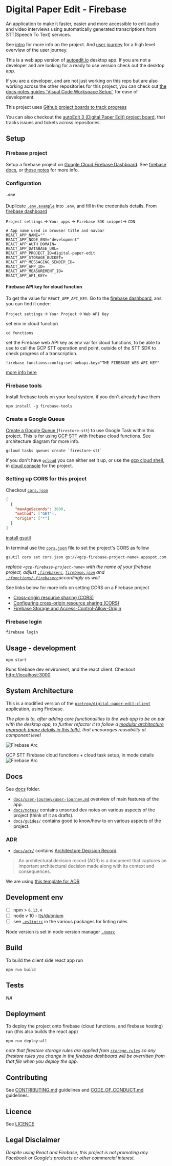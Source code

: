 # Digital Paper Edit - Firebase

<!-- _One liner + link to confluence page_
_Screenshot of UI - optional_ -->

An application to make it faster, easier and more accessible to edit audio and video interviews using automatically generated transcriptions from STT(Speech To Text) services.

See [intro](./docs/intro.md) for more info on the project. And [user journey](./docs/user-journey/user-journey.md) for a high level overview of the user journey.

This is a web app version of [autoedit.io](https://www.autoedit.io) desktop app. If you are not a developer and are looking for a ready to use version check out the desktop app.

If you are a developer, and are not just working on this repo but are also working across the other repositories for this project, you can check out [the docs notes guides 'Visual Code Workspace Setup'](./docs/guides/visual-code-workspace-setup.md), for ease of development.

This project uses [Github project boards to track progress](https://github.com/pietrop/digital-paper-edit-firebase/projects)

You can also checkout the [autoEdit 3 (Digital Paper Edit) project board](https://github.com/users/pietrop/projects/1), that tracks issues and tickets across repositories.

## Setup

<!-- _stack - optional_
_How to build and run the code/app_ -->

### Firebase project

Setup a firebase project on [Google Cloud Firebase Dashboard](https://firebase.google.com/). See [firebase docs](https://firebase.google.com/docs/web/setup), or [these notes](https://textav.gitbook.io/firebase-react-notes/react-+-firebase/firebase-create-react-app-setup) for more info.

### Configuration

#### `.env`

Duplicate [`.env.example`](./env.example) into `.env`, and fill in the credentials details.
From [firebase dashboard](https://console.firebase.google.com/u/0/)

`Project settings` → `Your apps` → `Firebase SDK snippet`→ `CDN`

```env
# App name used in browser title and navbar
REACT_APP_NAME=""
REACT_APP_NODE_ENV="development"
REACT_APP_AUTH_DOMAIN=
REACT_APP_DATABASE_URL=
REACT_APP_PROJECT_ID=digital-paper-edit
REACT_APP_STORAGE_BUCKET=
REACT_APP_MESSAGING_SENDER_ID=
REACT_APP_APP_ID=
REACT_APP_MEASUREMENT_ID=
REACT_APP_API_KEY=
```

#### Firebase API key for cloud function

To get the value for `REACT_APP_API_KEY`. Go to the [firebase dashboard](https://console.firebase.google.com/u/0/), ans you can find it under:

`Project settings` → `Your Project` → `Web API Key`

set env in cloud function

```console
cd functions
```

set the Firebase web API key as env var for cloud functions, to be able to use to call the GCP STT operation end point, outside of the STT SDK to check progress of a transcription.

```console
firebase functions:config:set webapi.key="THE FIREBASE WEB API KEY"

```

[more info here](https://stackoverflow.com/questions/34442739/how-does-one-set-private-environment-variables-on-firebase-hosting)

### Firebase tools

Install firebase tools on your local system, if you don't already have them

```console
npm install -g firebase-tools
```

### Create a Google Queue

[Create a Google Queue ](https://cloud.google.com/tasks/docs/creating-queues#creating_a_queue) (`firestore-stt`) to use Google Task within this project. This is for using [GCP STT](https://cloud.google.com/speech-to-text) with firebase cloud functions. See architecture diagram for more info.

```console
gcloud tasks queues create `firestore-stt`
```

if you don't have [`gcloud`](https://cloud.google.com/sdk/gcloud) you can either set it up, or use the [gcp cloud shell](https://cloud.google.com/shell), in [cloud console](https://cloud.google.com/cloud-console) for the project.

### Setting up CORS for this project

Checkout [`cors.json`](./cors.json)

```json
[
  {
    "maxAgeSeconds": 3600,
    "method": ["GET"],
    "origin": ["*"]
  }
]
```

[install gsutil](https://cloud.google.com/storage/docs/gsutil_install)

In terminal use the [`cors.json`](./cors.json) file to set the project's CORS as follow

```console
gsutil cors set cors.json gs://<gcp-firebase-project-name>.appspot.com
```

_replace `<gcp-firebase-project-name>` with the name of your firebase project, adjust [`.firebaserc`](/.firebaserc), [`firebase.json`](./firebase.json) and [`./functions/.firebaserc`](./functions/.firebaserc)accordingly as well_

See links below for more info on setting CORS on a Firebase project

- [Cross-origin resource sharing (CORS)](https://cloud.google.com/storage/docs/cross-origin#Configuring-CORS-on-a-Bucket)
- [Configuring cross-origin resource sharing (CORS)](https://cloud.google.com/storage/docs/configuring-cors#json-api)
- [Firebase Storage and Access-Control-Allow-Origin](https://stackoverflow.com/questions/37760695/firebase-storage-and-access-control-allow-origin)

<!-- ```
gsutil cors set cors.json gs://dj-con-innovation-dpe-web-poc.appspot.com
``` -->

### Firebase login

```console
firebase login
```

## Usage - development

```console
npm start
```

Runs firebase dev enviroment, and the react client. Checkout [http://localhost:3000](http://localhost:3000)

## System Architecture

This is a modified version of the [`pietrop/digital-paper-edit-client`](https://github.com/pietrop/digital-paper-edit-client) application, using Firebase.

_The plan is to, after adding core functionalities to the web app to be on par with the desktop app, to further refactor it to follow a [modular architecture approach (more details in this talk)](https://textav.gitbook.io/textav-event-2018/projects/autoedit-panel-for-adobe-cep-pietro), that encourages reusability at component level_

![Firebase Arc](./docs/img/dpe-firebase.png)

GCP STT Firebase cloud functions + cloud task setup, in mode details
![Firebase Arc](./docs/img/dpe-firebase-stt.png)

<!-- _High level overview of system architecture_ -->

<!-- ### Google Cloud Functions

Use node v8 in Functions directory.

Developing is a lot easier if you have your **local emulator** set up.

1. Follow the instructions [here](https://firebase.google.com/docs/functions/local-2. emulator#set_up_admin_credentials_optional) to get the admin credentials.
2. You need to save this as `gcp-credentials.json` and keep it in your `digital-paper-edit-firebase/functions` folder.
3. Run `./start_firebase_shell` in functions folder. -->

   <!-- TODO: Setup eslint in express server -->

<!-- ## Development env -->
<!-- _How to run the development environment_
_Coding style convention ref optional, eg which linter to use_
_Linting, github pre-push hook - optional_ -->

## Docs

See [docs](./docs) folder.

- [`docs/user-journey/user-journey.md`](./docs/user-journey/user-journey.md) overview of main features of the app.
- [`docs/notes/`](./docs/notes/) contains unsorted dev notes on various aspects of the project (think of it as drafts).
- [`docs/guides/`](./docs/guides/) contains good to know/how to on various aspects of the project.

### ADR

- [`docs/adr/`](./docs/adr/) contains [Architecture Decision Record](https://github.com/joelparkerhenderson/architecture_decision_record).

> An architectural decision record (ADR) is a document that captures an important architectural decision made along with its context and consequences.

We are using [this template for ADR](https://gist.github.com/iaincollins/92923cc2c309c2751aea6f1b34b31d95)

## Development env

- [ ] npm > `6.13.4`
- [ ] node v 10 - [lts/dubnium](https://scotch.io/tutorials/whats-new-in-node-10-dubnium)
- [ ] see [`.eslintrc`](./.eslintrc) in the various packages for linting rules

Node version is set in node version manager [`.nvmrc`](https://github.com/creationix/nvm#nvmrc)

## Build

<!-- _How to run build_ -->

To build the client side react app run

```console
npm run build
```

## Tests

<!-- _How to carry out tests_ -->

_NA_

## Deployment

<!-- _How to deploy the code/app into test/staging/production_ -->

To deploy the project onto firebase (cloud functions, and firebase hosting) run (this also builds the react app)

```console
npm run deploy:all
```

_note that firestore storage rules are applied from [`storage.rules`](./storage.rules) so any firestore rules you change in the firebase dashboard will be overritten from that file when you deploy the app._

## Contributing

See [CONTRIBUTING.md](./CONTRIBUTING.md) guidelines and [CODE_OF_CONDUCT.md](./CODE_OF_CONDUCT.md) guidelines.

## Licence

<!-- mention MIT Licence -->

See [LICENCE](./LICENCE.md)

## Legal Disclaimer

_Despite using React and Firebase, this project is not promoting any Facebook or Google's products or other commercial interest._
